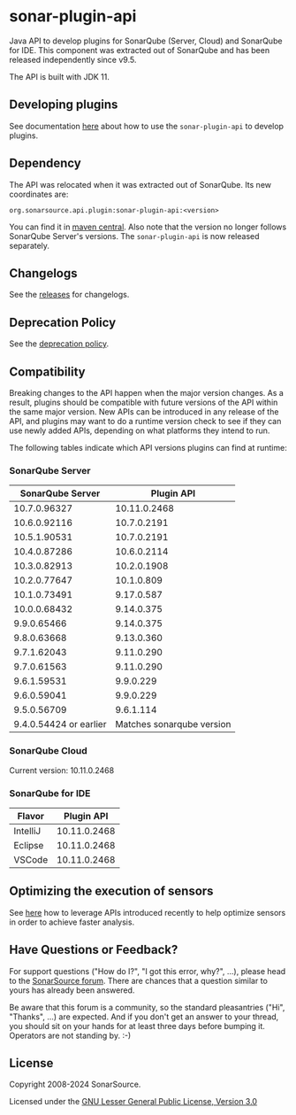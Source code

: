# sonar-plugin-api

Java API to develop plugins for SonarQube (Server, Cloud) and SonarQube for IDE.
This component was extracted out of SonarQube and has been released independently since v9.5.

The API is built with JDK 11.

## Developing plugins

See documentation [here](https://docs.sonarqube.org/latest/extend/developing-plugin/) about how to use the `sonar-plugin-api` to develop plugins.

## Dependency

The API was relocated when it was extracted out of SonarQube. Its new coordinates are:

```
org.sonarsource.api.plugin:sonar-plugin-api:<version>
```

You can find it in [maven central](https://mvnrepository.com/artifact/org.sonarsource.api.plugin/sonar-plugin-api).
Also note that the version no longer follows SonarQube Server's versions. The `sonar-plugin-api` is now released separately.

## Changelogs

See the [releases](https://github.com/SonarSource/sonar-plugin-api/releases) for changelogs.


## Deprecation Policy

See the [deprecation policy](docs/deprecation-policy.md).

## Compatibility

Breaking changes to the API happen when the major version changes. As a result, plugins should be compatible with future versions of the API within the same major version.
New APIs can be introduced in any release of the API, and plugins may want to do a runtime version check to see if they can use newly added APIs, depending on what platforms they intend to run.

The following tables indicate which API versions plugins can find at runtime: 

### SonarQube Server

| SonarQube Server       | Plugin API                |
|------------------------|---------------------------|
| 10.7.0.96327           | 10.11.0.2468              |
| 10.6.0.92116           | 10.7.0.2191               |
| 10.5.1.90531           | 10.7.0.2191               |
| 10.4.0.87286           | 10.6.0.2114               |
| 10.3.0.82913           | 10.2.0.1908               |
| 10.2.0.77647           | 10.1.0.809                |
| 10.1.0.73491           | 9.17.0.587                |
| 10.0.0.68432           | 9.14.0.375                |
| 9.9.0.65466            | 9.14.0.375                |
| 9.8.0.63668            | 9.13.0.360                |
| 9.7.1.62043            | 9.11.0.290                |
| 9.7.0.61563            | 9.11.0.290                |
| 9.6.1.59531            | 9.9.0.229                 |
| 9.6.0.59041            | 9.9.0.229                 |
| 9.5.0.56709            | 9.6.1.114                 |
| 9.4.0.54424 or earlier | Matches sonarqube version |

### SonarQube Cloud
Current version: 10.11.0.2468

### SonarQube for IDE
| Flavor   | Plugin API   |
|----------|--------------|
| IntelliJ | 10.11.0.2468 |
| Eclipse  | 10.11.0.2468 |
| VSCode   | 10.11.0.2468 |

## Optimizing the execution of sensors

See [here](docs/optimize-sensors.md) how to leverage APIs introduced recently to help optimize sensors in order to achieve faster analysis.

## Have Questions or Feedback?

For support questions ("How do I?", "I got this error, why?", ...), please head to the [SonarSource forum](https://community.sonarsource.com/c/help). There are chances that a question similar to yours has already been answered.

Be aware that this forum is a community, so the standard pleasantries ("Hi", "Thanks", ...) are expected. And if you don't get an answer to your thread, you should sit on your hands for at least three days before bumping it. Operators are not standing by. :-)

## License

Copyright 2008-2024 SonarSource.

Licensed under the [GNU Lesser General Public License, Version 3.0](https://www.gnu.org/licenses/lgpl.txt)
